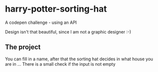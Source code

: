 # harry-potter-sorting-hat
A codepen challenge - using an API

Design isn't that beautiful, since I am not a graphic designer :-)

## The project
You can fill in a name, after that the sorting hat decides in what house you are in ...
There is a small check if the input is not empty 
